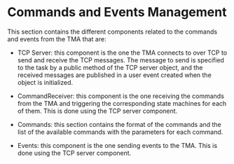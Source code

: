 # Commands and Events Management

This section contains the different components related to the commands and
events from the TMA that are:

- TCP Server: this component is the one the TMA connects to over TCP to
 send and receive the TCP messages. The message to send is specified to the
 task by a public method of the TCP server object, and the received messages
 are published in a user event created when the object is initialized.

- CommandReceiver: this component is the one receiving the commands from the TMA and triggering the corresponding
state machines for each of them. This is done using the TCP server component.

- Commands: this section contains the format of the commands and the list of the available commands with the parameters
for each command.

- Events: this component is the one sending events to the TMA. This is done using the TCP server component.

